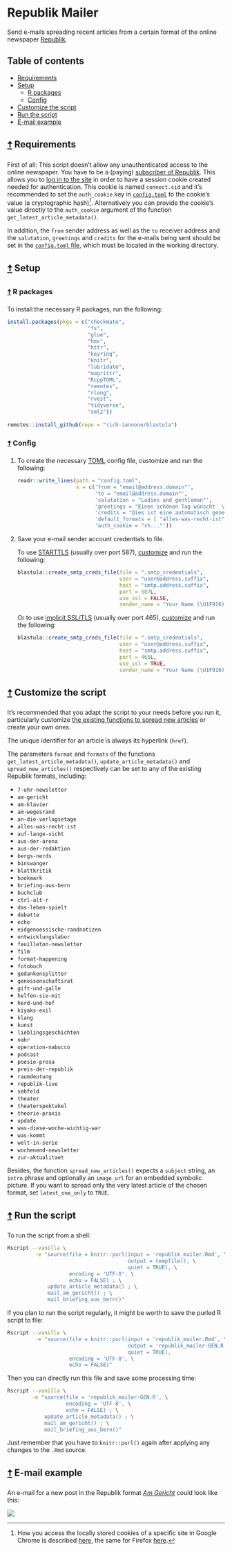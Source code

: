 # Republik Mailer

Send e-mails spreading recent articles from a certain format of the online newspaper [Republik](https://www.republik.ch/).

<!-- TOC BEGIN -- leave this comment untouched to allow auto update -->

## Table of contents

- [Requirements](#-requirements)
- [Setup](#-setup)
    - [R packages](#-r-packages)
    - [Config](#-config)
- [Customize the script](#-customize-the-script)
- [Run the script](#-run-the-script)
- [E-mail example](#-e-mail-example)

<!-- TOC END -- leave this comment untouched to allow auto update -->

## [🠅](#table-of-contents) Requirements

First of all: This script doesn’t allow any unauthenticated access to the online newspaper. You have to be a (paying) [subscriber of Republik](https://www.republik.ch/angebote). This allows you to [log in to the site](https://www.republik.ch/anmelden) in order to have a session cookie created needed for authentication. This cookie is named `connect.sid` and it’s recommended to set the `auth_cookie` key in [`config.toml`](#-config) to the cookie’s value (a cryptographic hash)[^1]. Alternatively you can provide the cookie’s value directly to the `auth_cookie` argument of the function `get_latest_article_metadata()`.

In addition, the `from` sender address as well as the `to` receiver address and the `salutation`, `greetings` and `credits` for the e-mails being sent should be set in the [`config.toml` file](#-config), which must be located in the working directory.

## [🠅](#table-of-contents) Setup

### [🠅](#table-of-contents) R packages

To install the necessary R packages, run the following:

``` r
install.packages(pkgs = c("checkmate",
                          "fs",
                          "glue",
                          "hms",
                          "httr",
                          "keyring",
                          "knitr",
                          "lubridate",
                          "magrittr",
                          "RcppTOML",
                          "remotes",
                          "rlang",
                          "rvest",
                          "tidyverse",
                          "xml2"))
                          
remotes::install_github(repo = "rich-iannone/blastula")
```

### [🠅](#table-of-contents) Config

1.  To create the necessary [TOML](https://github.com/toml-lang/toml#readme) config file, customize and run the following:

    ``` r
    readr::write_lines(path = "config.toml",
                       x = c('from = "email@address.domain"',
                             'to = "email@address.domain"',
                             'salutation = "Ladies and gentleman"',
                             'greetings = "Einen schönen Tag wünscht  \\nSalims MailBot \U1F916"',
                             'credits = "Dies ist eine automatisch generierte Nachricht. Der zugrundeliegende Code findet sich bei Interesse [hier](https://gitlab.com/salim_b/r/scripts/republik_mailer/)."',
                             'default_formats = [ "alles-was-recht-ist", "am-gericht", "briefing-aus-bern", "preis-der-republik" ]',
                             'auth_cookie = "s%..."'))
    ```

2.  Save your e-mail sender account credentials to file.

    To use [STARTTLS](https://en.wikipedia.org/wiki/Opportunistic_TLS) (usually over port 587), [customize](https://rich-iannone.github.io/blastula/articles/sending_using_smtp.html#storing-credentials-and-smtp-configuration-data-for-later-use) and run the following:

    ``` r
    blastula::create_smtp_creds_file(file = ".smtp_credentials",
                                     user = "user@address.suffix",
                                     host = "smtp.address.suffix",
                                     port = 587L,
                                     use_ssl = FALSE,
                                     sender_name = "Your Name (\U1F916)")
    ```

    Or to use [implicit SSL/TLS](https://tools.ietf.org/html/rfc8314#section-3.3) (usually over port 465), [customize](https://rich-iannone.github.io/blastula/articles/sending_using_smtp.html#storing-credentials-and-smtp-configuration-data-for-later-use) and run the following:

    ``` r
    blastula::create_smtp_creds_file(file = ".smtp_credentials",
                                     user = "user@address.suffix",
                                     host = "smtp.address.suffix",
                                     port = 465L,
                                     use_ssl = TRUE,
                                     sender_name = "Your Name (\U1F916)")
    ```

## [🠅](#table-of-contents) Customize the script

It’s recommended that you adapt the script to your needs before you run it, particularly customize [the existing functions to spread new articles](republik_mailer.Rmd#spread-new-articles) or create your own ones.

The unique identifier for an article is always its hyperlink (`href`).

The parameters `format` and `formats` of the functions `get_latest_article_metadata()`, `update_article_metadata()` and `spread_new_articles()` respectively can be set to any of the existing Republik formats, including:

-   `7-uhr-newsletter`
-   `am-gericht`
-   `am-klavier`
-   `am-wegesrand`
-   `an-die-verlagsetage`
-   `alles-was-recht-ist`
-   `auf-lange-sicht`
-   `aus-der-arena`
-   `aus-der-redaktion`
-   `bergs-nerds`
-   `binswanger`
-   `blattkritik`
-   `bookmark`
-   `briefing-aus-bern`
-   `buchclub`
-   `ctrl-alt-r`
-   `das-leben-spielt`
-   `debatte`
-   `echo`
-   `eidgenoessische-randnotizen`
-   `entwicklungslabor`
-   `feuilleton-newsletter`
-   `film`
-   `format-happening`
-   `fotobuch`
-   `gedankensplitter`
-   `genossenschaftsrat`
-   `gift-und-galle`
-   `helfen-sie-mit`
-   `herd-und-hof`
-   `kiyaks-exil`
-   `klang`
-   `kunst`
-   `lieblingsgeschichten`
-   `nahr`
-   `operation-nabucco`
-   `podcast`
-   `poesie-prosa`
-   `preis-der-republik`
-   `raumdeutung`
-   `republik-live`
-   `sehfeld`
-   `theater`
-   `theaterspektakel`
-   `theorie-praxis`
-   `update`
-   `was-diese-woche-wichtig-war`
-   `was-kommt`
-   `welt-in-serie`
-   `wochenend-newsletter`
-   `zur-aktualitaet`

Besides, the function `spread_new_articles()` expects a `subject` string, an `intro` phrase and optionally an `image_url` for an embedded symbolic picture. If you want to spread only the very latest article of the chosen format, set `latest_one_only` to `TRUE`.

## [🠅](#table-of-contents) Run the script

To run the script from a shell:

``` sh
Rscript --vanilla \
         -e "source(file = knitr::purl(input = 'republik_mailer.Rmd', \
                                       output = tempfile(), \
                                       quiet = TRUE), \
                    encoding = 'UTF-8', \
                    echo = FALSE) ; \
             update_article_metadata() ; \
             mail_am_gericht() ; \
             mail_briefing_aus_bern()"
```

If you plan to run the script regularly, it might be worth to save the purled R script to file:

``` sh
Rscript --vanilla \
         -e "source(file = knitr::purl(input = 'republik_mailer.Rmd', \
                                       output = 'republik_mailer-GEN.R', \
                                       quiet = TRUE),
                    encoding = 'UTF-8', \
                    echo = FALSE)"
```

Then you can directly run this file and save some processing time:

``` sh
Rscript --vanilla \
        -e "source(file = 'republik_mailer-GEN.R', \
                   encoding = 'UTF-8', \
                   echo = FALSE) ; \
            update_article_metadata() ; \
            mail_am_gericht() ; \
            mail_briefing_aus_bern()"
```

Just remember that you have to `knitr::purl()` again after applying any changes to the `.Rmd` source.

## [🠅](#table-of-contents) E-mail example

An e-mail for a new post in the Republik format [*Am Gericht*](https://www.republik.ch/format/am-gericht/) could look like this:

![](images/mail-am-gericht.png)

[^1]: How you access the locally stored cookies of a specific site in Google Chrome is described [here](https://developers.google.com/web/tools/chrome-devtools/storage/cookies), the same for Firefox [here](https://developer.mozilla.org/docs/Tools/Storage_Inspector).
